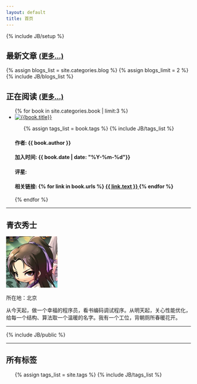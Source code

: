 ```yaml
---
layout: default
title: 首页
---
```

{% include JB/setup %}
<div class="row">
    <div class="span9">
        <h2>最新文章 <a href="{{ HOME_PATH }}blog" style="font-size:18px">(更多...)</a></h2>
        {% assign blogs_list = site.categories.blog %}
        {% assign blogs_limit = 2 %}
        {% include JB/blogs_list %}
        <h2>正在阅读 <a href="{{ HOME_PATH }}book" style="font-size:18px">(更多...)</a></h2>
        <div class="row-fluid">
            <ul class="thumbnails">
            {% for book in site.categories.book | limit:3 %}
                <li class="span3">
                    <div class="thumbnail"> 
                        <a href="{{ book.url }}" class="thumbnail"> 
                            <img style="width: 200px; height: 270px;" class="img-rounded" alt="{{book.title}}" src="book/covers/{{ book.cover }}">
                        </a>
                        <div class="caption">
                            <ul class="tag_box inline">
                                {% assign tags_list = book.tags %}
                                {% include JB/tags_list %}
                            </ul>
                            <h4>作者: {{ book.author }}</h4>
                            <h4>加入时间: {{ book.date | date: "%Y-%m-%d"}}</h4>
                            <h4>评星: <span class="allstar{{ book.star }}"></span></h4>
                            <h4>相关链接: 
                                {% for link in book.urls %}
                                <a class="btn btn-primary btn-mini" href="{{ link.url }}">{{ link.text }} </a>
                                {% endfor %}
                            </h4> 
                        </div>
                    </div>
                </li>
            {% endfor %}
            </ul>
        </div>
    </div>
    <div class="span3">
        <hr>
        <div class="span3">
            <h2>青衣秀士</h2>
                <img src="images/hqingyi.jpg" style="width:140px;height:140px" class="img-rounded">
                <div class="caption">
                    <p>所在地：北京</p>
                    <p>从今天起，做一个幸福的程序员，看书编码调试程序。从明天起，关心性能优化，给每一个结构、算法取一个温暖的名字。我有一个工位，背朝厕所春暖花开。</p>
                </div>
        </div>
        <hr>
        {% include JB/public %}
        <hr>
        <div class="span3">
            <h2>所有标签</h2>
            <ul class="tag_box inline">
            {% assign tags_list = site.tags %}
            {% include JB/tags_list %}
            </ul>
        </div>
    </div>
</div>


